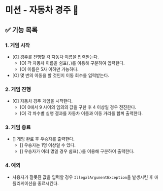 # 미션 - 자동차 경주 🏁

## ✅ 기능 목록

### 1. 게임 시작

- [O] 경주를 진행할 각 자동차 이름을 입력받는다.
    - [O] 각 자동차 이름을 쉼표(`,`)를 이용해 구분하여 입력한다.
    - [O] 이름은 5자 이하만 가능하다.
- [O] 몇 번의 이동을 할 것인지 이동 회수를 입력받는다.

### 2. 게임 진행

- [O] 자동차 경주 게임을 시작한다.
    - [O] 0에서 9 사이의 임의의 값을 구한 후 4 이상일 경우 전진한다.
    - [O] 각 차수별 실행 결과를 자동차 이름과 이동 거리를 함께 출력한다.

### 3. 게임 종료

- [] 게임 완료 후 우승자를 출력한다.
    - [] 우승자는 1명 이상일 수 있다.
    - [] 우승자가 여러 명일 경우 쉼표(`,`)를 이용해 구분하여 출력한다.

### 4. 예외

- 사용자가 잘못된 값을 입력할 경우 `IllegalArgumentException`을 발생시킨 후 애플리케이션을 종료시킨다.